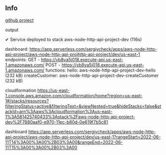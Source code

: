 ## Info

[github project](https://github.com/serverless/tutorial/tree/main/getting-started)

output

✔ Service deployed to stack aws-node-http-api-project-dev (116s)

dashboard: https://app.serverless.com/sergiycheck/apps/aws-node-http-api-project/aws-node-http-api-projhttp-api-project/dev/us-east-1
endpoints:
GET - https://vb8va5j018.execute-api.us-east-1.amazonaws.com/
POST - https://vb8va5j018.execute-api.us-east-1.amazonaws.com/
functions:
hello: aws-node-http-api-project-dev-hello (232 kB)
createCustomer: aws-node-http-api-project-dev-createCustomer (232 kB)

cloudformation
https://us-east-1.console.aws.amazon.com/cloudformation/home?region=us-east-1#/stacks/resources?filteringStatus=active&filteringText=&viewNested=true&hideStacks=false&stackId=arn%3Aaws%3Acloudformation%3Aus-east-1%3A581425740433%3Astack%2Faws-node-http-api-project-dev%2F7880aaf0-e970-11ec-b80d-0e619f7b5c81

dashboard
https://app.serverless.com/sergiycheck/apps/aws-node-http-api-project/aws-node-http-api-project/dev/us-east-1?rangeStart=2022-06-11T14%3A00%3A00%2B03%3A00&rangeEnd=2022-06-11T15%3A00%3A00%2B03%3A00
